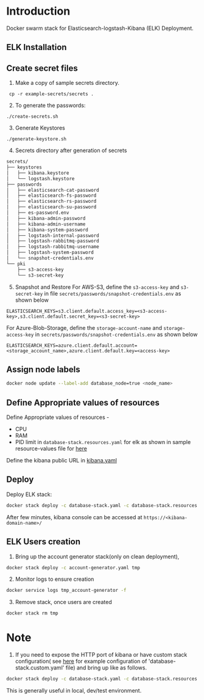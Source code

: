 # Introduction
Docker swarm stack for Elasticsearch-logstash-Kibana (ELK) Deployment.

## ELK Installation
## Create secret files
1. Make a copy of sample secrets directory.
```console
 cp -r example-secrets/secrets .
```
2. To generate the passwords:

```console
./create-secrets.sh
```
3. Generate Keystores
```
./generate-keystore.sh
```
4. Secrets directory after generation of secrets

```sh
secrets/
├── keystores
│   ├── kibana.keystore
│   └── logstash.keystore
├── passwords
│   ├── elasticsearch-cat-password
│   ├── elasticsearch-fs-password
│   ├── elasticsearch-rs-password
│   ├── elasticsearch-su-password
│   ├── es-password.env
│   ├── kibana-admin-password
│   ├── kibana-admin-username
│   ├── kibana-system-password
│   ├── logstash-internal-password
│   ├── logstash-rabbitmq-password
│   ├── logstash-rabbitmq-username
│   ├── logstash-system-password
│   └── snapshot-credentials.env
└── pki
    ├── s3-access-key
    └── s3-secret-key
```

5. Snapshot and Restore 
For AWS-S3, define the `s3-access-key` and `s3-secret-key` in file `secrets/passwords/snapshot-credentials.env` as shown below
```
ELASTICSEARCH_KEYS=s3.client.default.access_key=<s3-access-key>,s3.client.default.secret_key=<s3-secret-key>
```

For Azure-Blob-Storage, define the `storage-account-name` and `storage-access-key` in `secrets/passwords/snapshot-credentials.env` as shown below
```
ELASTICSEARCH_KEYS=azure.client.default.account=<storage_account_name>,azure.client.default.key=<access-key> 
```

## Assign node labels

```sh
docker node update --label-add database_node=true <node_name>
```

## Define Appropriate values of resources

Define Appropriate values of resources -
- CPU 
- RAM 
- PID limit 
in `database-stack.resources.yaml`  for elk as shown in sample resource-values file for [here](example-database-stack.resources.yaml)

Define the kibana public URL in [kibana.yaml](kibana/kibana.yaml)

## Deploy
Deploy ELK stack:
```sh
docker stack deploy -c database-stack.yaml -c database-stack.resources.yaml database
```
After few minutes, kibana console can be accessed at ``https://<kibana-domain-name>/``
## ELK Users creation
1. Bring up the account generator stack(only on clean deployment),
```sh
docker stack deploy -c account-generator.yaml tmp 
```
2. Monitor logs to ensure creation
```sh
docker service logs tmp_account-generator -f
```
3. Remove stack, once users are created
```sh
docker stack rm tmp 
```
# Note
1. If you need to expose the HTTP port of kibana or have custom stack configuration( see [here](example-database-stack.custom.yaml) for example configuration of 'database-stack.custom.yaml' file)  and bring up like as follows.

```sh
docker stack deploy -c database-stack.yaml -c database-stack.resources.yaml -c database-stack.custom.yaml database
```
This is generally useful in local, dev/test environment.